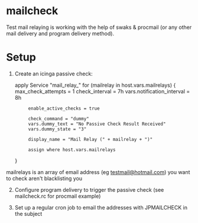 mailcheck
=========

Test mail relaying is working with the help of swaks & procmail (or any other mail delivery and program delivery method).


Setup
=====

1. Create an icinga passive check:

	apply Service "mail_relay_" for (mailrelay in host.vars.mailrelays) {
			max_check_attempts = 1
			check_interval = 7h
			vars.notification_interval = 8h

			enable_active_checks = true

			check_command = "dummy"
			vars.dummy_text = "No Passive Check Result Received"
			vars.dummy_state = "3"

			display_name = "Mail Relay (" + mailrelay + ")"

			assign where host.vars.mailrelays
	}

mailrelays is an array of email address (eg testmail@hotmail.com) you want to check aren't blacklisting you

2. Configure program delivery to trigger the passive check (see mailcheck.rc for procmail example)

3. Set up a regular cron job to email the addresses with JPMAILCHECK in the subject

